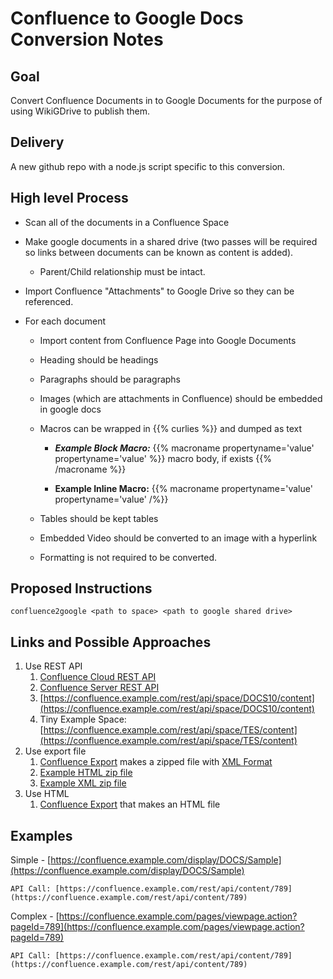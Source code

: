 # Confluence to Google Docs Conversion Notes

## Goal

Convert Confluence Documents in to Google Documents for the purpose of using WikiGDrive to publish them.



## Delivery

A new github repo with a node.js script specific to this conversion.

## High level Process

* Scan all of the documents in a Confluence Space

* Make google documents in a shared drive (two passes will be required so links between documents can be known as content is added).
    * Parent/Child relationship must be intact.

* Import Confluence "Attachments" to Google Drive so they can be referenced.

* For each document

    * Import content from Confluence Page into Google Documents

    * Heading should be headings

    * Paragraphs should be paragraphs

    * Images (which are attachments in Confluence) should be embedded in google docs

    * Macros can be wrapped in {{% curlies %}} and dumped as text

        * <strong><em>Example Block Macro:</em></strong>   {{% macroname propertyname='value' propertyname='value' %}} macro body, if exists {{% /macroname %}}

        * <strong>Example Inline Macro:</strong> {{% macroname propertyname='value' propertyname='value' /%}}

    * Tables should be kept tables

    * Embedded Video should be converted to an image with a hyperlink

    * Formatting is not required to be converted.



## Proposed Instructions



```
confluence2google <path to space> <path to google shared drive>
```


## Links and Possible Approaches

1. Use REST API
    1. [Confluence Cloud REST API](https://developer.atlassian.com/cloud/confluence/rest/)
    2. [Confluence Server REST API](https://docs.atlassian.com/ConfluenceServer/rest/7.0.3/)
    3. [https://confluence.example.com/rest/api/space/DOCS10/content](https://confluence.example.com/rest/api/space/DOCS10/content)
    4. Tiny Example Space: [https://confluence.example.com/rest/api/space/TES/content](https://confluence.example.com/rest/api/space/TES/content)
2. Use export file
    1. [Confluence Export](https://confluence.atlassian.com/confcloud/import-a-confluence-space-724765531.html) makes a zipped file with [XML Format](https://confluence.atlassian.com/jirakb/xml-format-for-import-export-files-695108230.html)
    2. [Example HTML zip file](gdoc:abc)
    3. [Example XML zip file](gdoc:abc)
3. Use HTML
    1. [Confluence Export](https://confluence.atlassian.com/confcloud/import-a-confluence-space-724765531.html) that makes an HTML file

## Examples

Simple - [https://confluence.example.com/display/DOCS/Sample](https://confluence.example.com/display/DOCS/Sample)

	API Call: [https://confluence.example.com/rest/api/content/789](https://confluence.example.com/rest/api/content/789)

Complex - [https://confluence.example.com/pages/viewpage.action?pageId=789](https://confluence.example.com/pages/viewpage.action?pageId=789)

	API Call: [https://confluence.example.com/rest/api/content/789](https://confluence.example.com/rest/api/content/789)

